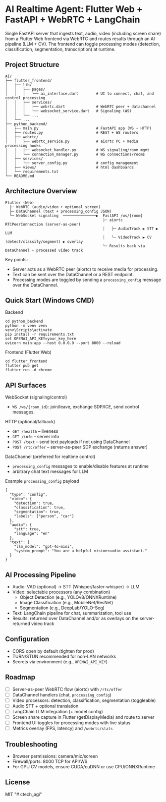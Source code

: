 # AI Realtime Agent: Flutter Web + FastAPI + WebRTC + LangChain

Single FastAPI server that ingests text, audio, video (including screen share) from a Flutter Web frontend via WebRTC and routes results through an AI pipeline (LLM + CV). The frontend can toggle processing modes (detection, classification, segmentation, transcription) at runtime.

## Project Structure

```
AI/
├── flutter_frontend/
│   ├── lib/
│   │   ├── pages/
│   │   │   └── ai_interface.dart        # UI to connect, chat, and control processing
│   │   ├── services/
│   │   │   ├── webrtc.dart              # WebRTC peer + datachannel
│   │   │   └── websocket_service.dart   # Signaling (WS)
│   │   └── ...
│   └── ...
├── python_backend/
│   ├── main.py                          # FastAPI app (WS + HTTP)
│   ├── routes.py                        # REST + WS routers
│   ├── webrtc/
│   │   ├── webrtc_service.py            # aiortc PC + media processing hooks
│   │   ├── websocket_handler.py         # WS signaling/room mgmt
│   │   └── connection_manager.py        # WS connections/rooms
│   ├── services/
│   │   └── server_config.py             # config management
│   ├── views/                           # html dashboards
│   └── requirements.txt
└── README.md
```

## Architecture Overview

```
Flutter (Web)
  ├─ WebRTC (audio/video + optional screen)
  ├─ DataChannel (text + processing_config JSON)
  └─ WebSocket signaling  ───────────────▶  FastAPI /ws/{room}
                                            ├─ aiortc RTCPeerConnection (server-as-peer)
                                            │   ├─ AudioTrack ▶ STT ▶ LLM
                                            │   └─ VideoTrack ▶ CV (detect/classify/segment) ▶ overlay
                                            └─ Results back via DataChannel + processed video track
```

Key points:

- Server acts as a WebRTC peer (aiortc) to receive media for processing.
- Text can be sent over the DataChannel or a REST endpoint.
- Processing modes are toggled by sending a `processing_config` message over the DataChannel.

## Quick Start (Windows CMD)

Backend

```
cd python_backend
python -m venv venv
venv\Scripts\activate
pip install -r requirements.txt
set OPENAI_API_KEY=your_key_here
uvicorn main:app --host 0.0.0.0 --port 8000 --reload
```

Frontend (Flutter Web)

```
cd flutter_frontend
flutter pub get
flutter run -d chrome
```

## API Surfaces

WebSocket (signaling/control)

- `WS /ws/{room_id}`: join/leave, exchange SDP/ICE, send control messages.

HTTP (optional/fallback)

- `GET /health` – liveness
- `GET /info` – server info
- `POST /text` – send text payloads if not using DataChannel
- `POST /rtc/offer` – server-as-peer SDP exchange (returns answer)

DataChannel (preferred for realtime control)

- `processing_config` messages to enable/disable features at runtime
- arbitrary chat text messages for LLM

Example `processing_config` payload

```
{
  "type": "config",
  "video": {
    "detection": true,
    "classification": true,
    "segmentation": true,
    "labels": ["person", "car"]
  },
  "audio": {
    "stt": true,
    "language": "en"
  },
  "text": {
    "llm_model": "gpt-4o-mini",
    "system_prompt": "You are a helpful vision+audio assistant."
  }
}
```

## AI Processing Pipeline

- Audio: VAD (optional) → STT (Whisper/faster-whisper) → LLM
- Video: selectable processors (any combination)
  - Object Detection (e.g., YOLOv8/ONNXRuntime)
  - Image Classification (e.g., MobileNet/ResNet)
  - Segmentation (e.g., DeepLab/YOLO-Seg)
- Text: LangChain pipeline for chat, summarization, tool use
- Results: returned over DataChannel and/or as overlays on the server-returned video track

## Configuration

- CORS open by default (tighten for prod)
- TURN/STUN recommended for non-LAN networks
- Secrets via environment (e.g., `OPENAI_API_KEY`)

## Roadmap

- [ ] Server-as-peer WebRTC flow (aiortc) with `/rtc/offer`
- [ ] DataChannel handlers (chat, `processing_config`)
- [ ] Video processors: detection, classification, segmentation (toggleable)
- [ ] Audio STT + optional translation
- [ ] LangChain LLM integration (+ model config)
- [ ] Screen share capture in Flutter (getDisplayMedia) and route to server
- [ ] Frontend UI toggles for processing modes with live status
- [ ] Metrics overlay (FPS, latency) and `/webrtc/stats`

## Troubleshooting

- Browser permissions: camera/mic/screen
- Firewall/ports: 8000 TCP for API/WS
- For GPU CV models, ensure CUDA/cuDNN or use CPU/ONNXRuntime

## License

MIT
"# ctech_agi" 
